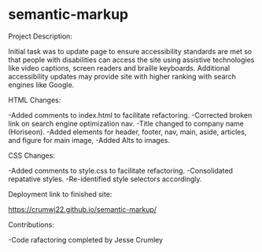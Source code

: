 # semantic-markup

Project Description:

Initial task was to update page to ensure accessibility standards are met so that people with disabilities can access the site using assistive technologies like video captions, screen readers and braille keyboards. Additional accessibility updates may provide site with higher ranking with search engines like Google.

HTML Changes: 

-Added comments to index.html to facilitate refactoring.
-Corrected broken link on search engine optimization nav.
-Title changed to company name (Horiseon). 
-Added elements for header, footer, nav, main, aside, articles, and figure for main image, 
-Added Alts to images.

CSS Changes: 

-Added comments to style.css to facilitate refactoring.
-Consolidated repatative styles. 
-Re-identified style selectors accordingly.


Deployment link to finished site: 

https://crumwj22.github.io/semantic-markup/

Contributions:

-Code rafactoring completed by Jesse Crumley